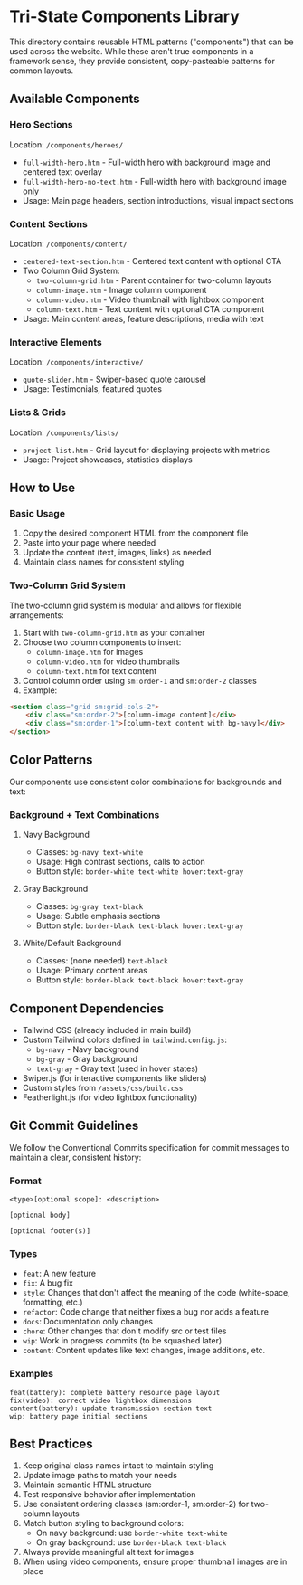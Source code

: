# Tri-State Components Library

This directory contains reusable HTML patterns ("components") that can be used across the website. While these aren't true components in a framework sense, they provide consistent, copy-pasteable patterns for common layouts.

## Available Components

### Hero Sections

Location: `/components/heroes/`

-   `full-width-hero.htm` - Full-width hero with background image and centered text overlay
-   `full-width-hero-no-text.htm` - Full-width hero with background image only
-   Usage: Main page headers, section introductions, visual impact sections

### Content Sections

Location: `/components/content/`

-   `centered-text-section.htm` - Centered text content with optional CTA
-   Two Column Grid System:
    -   `two-column-grid.htm` - Parent container for two-column layouts
    -   `column-image.htm` - Image column component
    -   `column-video.htm` - Video thumbnail with lightbox component
    -   `column-text.htm` - Text content with optional CTA component
-   Usage: Main content areas, feature descriptions, media with text

### Interactive Elements

Location: `/components/interactive/`

-   `quote-slider.htm` - Swiper-based quote carousel
-   Usage: Testimonials, featured quotes

### Lists & Grids

Location: `/components/lists/`

-   `project-list.htm` - Grid layout for displaying projects with metrics
-   Usage: Project showcases, statistics displays

## How to Use

### Basic Usage

1. Copy the desired component HTML from the component file
2. Paste into your page where needed
3. Update the content (text, images, links) as needed
4. Maintain class names for consistent styling

### Two-Column Grid System

The two-column grid system is modular and allows for flexible arrangements:

1. Start with `two-column-grid.htm` as your container
2. Choose two column components to insert:
    - `column-image.htm` for images
    - `column-video.htm` for video thumbnails
    - `column-text.htm` for text content
3. Control column order using `sm:order-1` and `sm:order-2` classes
4. Example:

```html
<section class="grid sm:grid-cols-2">
	<div class="sm:order-2">[column-image content]</div>
	<div class="sm:order-1">[column-text content with bg-navy]</div>
</section>
```

## Color Patterns

Our components use consistent color combinations for backgrounds and text:

### Background + Text Combinations

1. Navy Background

    - Classes: `bg-navy text-white`
    - Usage: High contrast sections, calls to action
    - Button style: `border-white text-white hover:text-gray`

2. Gray Background

    - Classes: `bg-gray text-black`
    - Usage: Subtle emphasis sections
    - Button style: `border-black text-black hover:text-gray`

3. White/Default Background
    - Classes: (none needed) `text-black`
    - Usage: Primary content areas
    - Button style: `border-black text-black hover:text-gray`

## Component Dependencies

-   Tailwind CSS (already included in main build)
-   Custom Tailwind colors defined in `tailwind.config.js`:
    -   `bg-navy` - Navy background
    -   `bg-gray` - Gray background
    -   `text-gray` - Gray text (used in hover states)
-   Swiper.js (for interactive components like sliders)
-   Custom styles from `/assets/css/build.css`
-   Featherlight.js (for video lightbox functionality)

## Git Commit Guidelines

We follow the Conventional Commits specification for commit messages to maintain a clear, consistent history:

### Format

```
<type>[optional scope]: <description>

[optional body]

[optional footer(s)]
```

### Types

-   `feat`: A new feature
-   `fix`: A bug fix
-   `style`: Changes that don't affect the meaning of the code (white-space, formatting, etc.)
-   `refactor`: Code change that neither fixes a bug nor adds a feature
-   `docs`: Documentation only changes
-   `chore`: Other changes that don't modify src or test files
-   `wip`: Work in progress commits (to be squashed later)
-   `content`: Content updates like text changes, image additions, etc.

### Examples

```
feat(battery): complete battery resource page layout
fix(video): correct video lightbox dimensions
content(battery): update transmission section text
wip: battery page initial sections
```

## Best Practices

1. Keep original class names intact to maintain styling
2. Update image paths to match your needs
3. Maintain semantic HTML structure
4. Test responsive behavior after implementation
5. Use consistent ordering classes (sm:order-1, sm:order-2) for two-column layouts
6. Match button styling to background colors:
    - On navy background: use `border-white text-white`
    - On gray background: use `border-black text-black`
7. Always provide meaningful alt text for images
8. When using video components, ensure proper thumbnail images are in place
